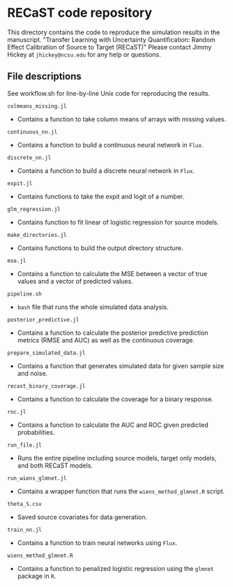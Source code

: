# RECaST code repository

This directory contains the code to reproduce the simulation results in the manuscript.
"Transfer Learning with Uncertainty Quantification:
Random Effect Calibration of Source to Target (RECaST)"
Please contact Jimmy Hickey at `jhickey@ncsu.edu` for any help or
questions.

## File descriptions

See workflow.sh for line-by-line Unix code for reproducing the results.


`colmeans_missing.jl`
- Contains a function to take column means of arrays with missing values.

`continuous_nn.jl`
- Contains a function to build a continuous neural network in `Flux`.

`discrete_nn.jl`
- Contains a function to build a discrete neural network in `Flux`.

`expit.jl`
- Contains functions to take the expit and logit of a number.

`glm_regression.jl`
- Contains function to fit linear of logistic regression for source models.

`make_directories.jl`
- Contains functions to build the output directory structure.

`mse.jl`
- Contains a function to calculate the MSE between a vector of true values and a vector of predicted values.

`pipeline.sh`
- `bash` file that runs the whole simulated data analysis.

`posterior_predictive.jl`
- Contains a function to calculate the posterior predictive prediction metrics (RMSE and AUC) as well as the continuous coverage.

`prepare_simulated_data.jl`
- Contains a function that generates simulated data for given sample size and noise.

`recast_binary_coverage.jl`
- Contains a function to calculate the coverage for a binary response.

`roc.jl`
- Contains a function to calculate the AUC and ROC given predicted probabilities.

`run_file.jl`
- Runs the entire pipeline including source models, target only models, and both RECaST models.

`run_wiens_glmnet.jl`
- Contains a wrapper function that runs the `wiens_method_glmnet.R` script.

`theta_S.csv`
- Saved source covariates for data generation.

`train_nn.jl`
- Contains a function to train neural networks using `Flux`.

`wiens_method_glmnet.R`
- Contains a function to penalized logistic regression using the `glmnet` package in `R`.
